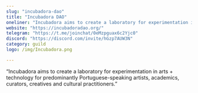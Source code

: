 ```yaml
---
slug: "incubadora-dao"
title: "Incubadora DAO"
oneliner: "Incubadora aims to create a laboratory for experimentation in arts + technology for predominantly Portuguese-speaking artists, academics, curators, creatives and cultural practitioners."
website: "https://incubadoradao.org/"
telegram: "https://t.me/joinchat/0eMzpguax6c2Yjc0"
discord: "https://discord.com/invite/hGzp7AUW3N"
category: guild
logo: /img/Incubadora.png

---
```


“Incubadora aims to create a laboratory for experimentation in arts + technology for predominantly Portuguese-speaking artists, academics, curators, creatives and cultural practitioners.”

